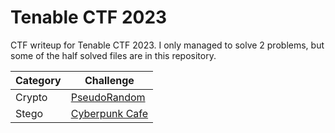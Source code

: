 # Tenable CTF 2023

CTF writeup for Tenable CTF 2023. I only managed to solve 2 problems, but some of the half solved files are in this repository.

| Category | Challenge |
| --- | --- |
| Crypto | [PseudoRandom](/Tenable%20CTF%202023/Crypto/PseudoRandom/) |
| Stego | [Cyberpunk Cafe](/Tenable%20CTF%202023/Stego/Cyberpunk%20Cafe/)
